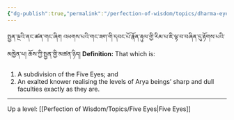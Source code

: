 ```yaml
---
{"dg-publish":true,"permalink":"/perfection-of-wisdom/topics/dharma-eye/"}
---
```


སྤྱན་ལྔའི་ནང་ཚན་གང་ཞིག འཕགས་པའི་གང་ཟག་གི་དབང་པོ་རྣོན་རྟུལ་གྱི་རིམ་པ་ཇི་ལྟ་བ་བཞིན་དུ་རྟོགས་པའི་མཁྱེན་པ། ཆོས་ཀྱི་སྤྱན་གྱི་མཚན་ཉིད།
**Definition:** That which is:
1. A subdivision of the Five Eyes; and
2. An exalted knower realising the levels of Arya beings’ sharp and dull faculties exactly as they are.

---
Up a level: [[Perfection of Wisdom/Topics/Five Eyes\|Five Eyes]]